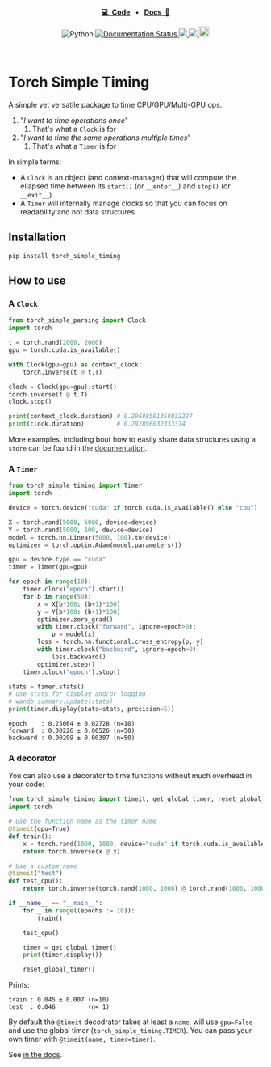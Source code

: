 <p align="center">
<strong><a href="https://github.com/vict0rsch/torch_simple_timing" target="_blank">💻&nbsp;&nbsp;Code</a></strong>
<strong>&nbsp;&nbsp;•&nbsp;&nbsp;</strong>
<strong><a href="https://torch-simple-timing.readthedocs.io/" target="_blank">Docs&nbsp;&nbsp;📑</a></strong>
</p>

<p align="center">
    <a>
	    <img src='https://img.shields.io/badge/python-3.8%2B-blue' alt='Python' />
	</a>
	<a href='https://torch-simple-timing.readthedocs.io/en/latest/?badge=latest'>
    	<img src='https://readthedocs.org/projects/torch-simple-timing/badge/?version=latest' alt='Documentation Status' />
	</a>
    <a href="https://github.com/psf/black">
	    <img src='https://img.shields.io/badge/code%20style-black-black' />
	</a>
    <a href="https://pytorch.org">
        <img src="https://img.shields.io/badge/PyTorch-%23EE4C2C.svg?logo=PyTorch&logoColor=white"/>
    </a>
    <a href="https://pypi.org/project/torch-simple-timing/">
        <img src="https://badge.fury.io/py/torch_simple_timing.svg" alt="PyPI version" height="20">
    </a>
</p>
<br/>


# Torch Simple Timing

A simple yet versatile package to time CPU/GPU/Multi-GPU ops.

1. "*I want to time operations once*"
   1. That's what a `Clock` is for
2. "*I want to time the same operations multiple times*"
   1. That's what a `Timer` is for

In simple terms:

* A `Clock` is an object (and context-manager) that will compute the ellapsed time between its `start()` (or `__enter__`) and `stop()` (or `__exit__`)
* A `Timer` will internally manage clocks so that you can focus on readability and not data structures

## Installation

```
pip install torch_simple_timing
```

## How to use

### A `Clock`

```python
from torch_simple_parsing import Clock
import torch

t = torch.rand(2000, 2000)
gpu = torch.cuda.is_available()

with Clock(gpu=gpu) as context_clock:
    torch.inverse(t @ t.T)

clock = Clock(gpu=gpu).start()
torch.inverse(t @ t.T)
clock.stop()

print(context_clock.duration) # 0.29688501358032227
print(clock.duration)         # 0.292896032333374
```

More examples, including bout how to easily share data structures using a `store` can be found in the [documentation](https://torch-simple-timing.readthedocs.io/en/latest/autoapi/torch_simple_timing/clock/index.html).

### A `Timer`

```python
from torch_simple_timing import Timer
import torch

device = torch.device("cuda" if torch.cuda.is_available() else "cpu")

X = torch.rand(5000, 5000, device=device)
Y = torch.rand(5000, 100, device=device)
model = torch.nn.Linear(5000, 100).to(device)
optimizer = torch.optim.Adam(model.parameters())

gpu = device.type == "cuda"
timer = Timer(gpu=gpu)

for epoch in range(10):
    timer.clock("epoch").start()
    for b in range(50):
        x = X[b*100: (b+1)*100]
        y = Y[b*100: (b+1)*100]
        optimizer.zero_grad()
        with timer.clock("forward", ignore=epoch>0):
            p = model(x)
        loss = torch.nn.functional.cross_entropy(p, y)
        with timer.clock("backward", ignore=epoch>0):
            loss.backward()
        optimizer.step()
    timer.clock("epoch").stop()

stats = timer.stats()
# use stats for display and/or logging
# wandb.summary.update(stats)
print(timer.display(stats=stats, precision=5))
```

```
epoch    : 0.25064 ± 0.02728 (n=10)
forward  : 0.00226 ± 0.00526 (n=50)
backward : 0.00209 ± 0.00387 (n=50)
```

### A decorator

You can also use a decorator to time functions without much overhead in your code:

```python
from torch_simple_timing import timeit, get_global_timer, reset_global_timer
import torch

# Use the function name as the timer name
@timeit(gpu=True)
def train():
    x = torch.rand(1000, 1000, device="cuda" if torch.cuda.is_available() else "cpu")
    return torch.inverse(x @ x)

# Use a custom name
@timeit("test")
def test_cpu():
    return torch.inverse(torch.rand(1000, 1000) @ torch.rand(1000, 1000))

if __name__ == "__main__":
    for _ in range((epochs := 10)):
        train()

    test_cpu()

    timer = get_global_timer()
    print(timer.display())

    reset_global_timer()
```

Prints:

```text
train : 0.045 ± 0.007 (n=10)
test  : 0.046         (n= 1)
```

By default the `@timeit` decodrator takes at least a `name`, will use `gpu=False` and use the global timer (`torch_simple_timing.TIMER`). You can pass your own timer with `@timeit(name, timer=timer)`.

See [in the docs]([https://](https://torch-simple-timing.readthedocs.io/en/latest/autoapi/torch_simple_timing/index.html)).
